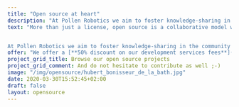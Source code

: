 ```yaml
---
title: "Open source at heart"
description: "At Pollen Robotics we aim to foster knowledge-sharing in the community to help the AI revolution happen"
text: "More than just a license, open source is a collaborative model which is fundamental to the way humans have designed software and hardware infrastructure, and it has been proven a viable approach many times over.


At Pollen Robotics we aim to foster knowledge-sharing in the community to help the AI revolution happen. We believe that instead of attempting to monopolise some particular problem, we have to collaborate with our customers and partners on solutions that will benefit everyone."
offer: "We offer a [**50% discount on our development services fees**](/services) to client willing to release the work under open source licenses as it will benefit to many." 
project_grid_title: Browse our open source projects
project_grid_comment: And do not hesitate to contribute as well ;-)
image: "/img/opensource/hubert_bonisseur_de_la_bath.jpg"
date: 2020-03-30T15:52:45+02:00
draft: false
layout: opensource
---
```

